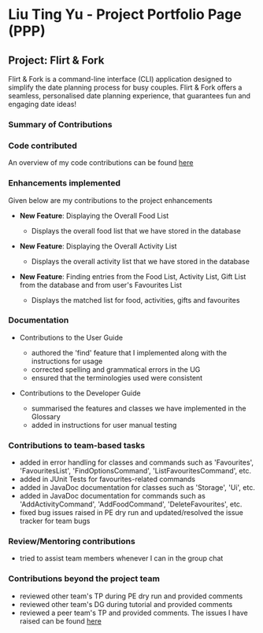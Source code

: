 # Liu Ting Yu - Project Portfolio Page (PPP)

## Project: Flirt & Fork

Flirt & Fork is a command-line interface (CLI) application designed to simplify the date planning process for busy couples. Flirt & Fork offers a seamless, personalised date planning experience, that guarantees fun and engaging date ideas!

### Summary of Contributions

### Code contributed
An overview of my code contributions can be found [here](https://nus-cs2113-ay2324s2.github.io/tp-dashboard/?search=tiffanyliu0220&breakdown=true)

### Enhancements implemented
Given below are my contributions to the project enhancements

- **New Feature**: Displaying the Overall Food List
    - Displays the overall food list that we have stored in the database

- **New Feature**: Displaying the Overall Activity List
    - Displays the overall activity list that we have stored in the database

- **New Feature**: Finding entries from the Food List, Activity List, Gift List from the database and from user's Favourites List
    - Displays the matched list for food, activities, gifts and favourites

### Documentation
- Contributions to the User Guide
  - authored the 'find' feature that I implemented along with the instructions for usage
  - corrected spelling and grammatical errors in the UG
  - ensured that the terminologies used were consistent
  
- Contributions to the Developer Guide
  - summarised the features and classes we have implemented in the Glossary 
  - added in instructions for user manual testing

### Contributions to team-based tasks
- added in error handling for classes and commands such as 'Favourites', 'FavouritesList', 'FindOptionsCommand', 'ListFavouritesCommand', etc.
- added in JUnit Tests for favourites-related commands
- added in JavaDoc documentation for classes such as 'Storage', 'Ui', etc. 
- added in JavaDoc documentation for commands such as 'AddActivityCommand', 'AddFoodCommand', 'DeleteFavourites', etc.
- fixed bug issues raised in PE dry run and updated/resolved the issue tracker for team bugs

### Review/Mentoring contributions
- tried to assist team members whenever I can in the group chat

### Contributions beyond the project team
- reviewed other team's TP during PE dry run and provided comments
- reviewed other team's DG during tutorial and provided comments
- reviewed a peer team's TP and provided comments. The issues I have raised can be found [here](https://github.com/AY2324S2-CS2113-F15-2/tp/issues/created_by/tiffanyliu0220)
